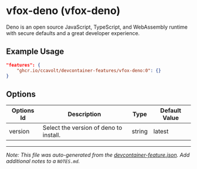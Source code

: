
# vfox-deno (vfox-deno)

Deno is an open source JavaScript, TypeScript, and WebAssembly runtime with secure defaults and a great developer experience.

## Example Usage

```json
"features": {
    "ghcr.io/ccavolt/devcontainer-features/vfox-deno:0": {}
}
```

## Options

| Options Id | Description | Type | Default Value |
|-----|-----|-----|-----|
| version | Select the version of deno to install. | string | latest |



---

_Note: This file was auto-generated from the [devcontainer-feature.json](https://github.com/ccavolt/devcontainer-features/blob/main/src/vfox-deno/devcontainer-feature.json).  Add additional notes to a `NOTES.md`._
